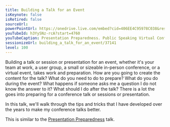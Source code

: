 ```yaml
---
title: Building a Talk for an Event
isKeynote: false
isRetired: false
sourceUrl:
powerPointUrl: https://onedrive.live.com/embed?cid=406EE4C95978C038&resid=406EE4C95978C038%2177860&authkey=AGbN0H8VtTxkbvE&em=2
youTubeId: h3YySNz-rcA?start=4760
youTubeCaption: Presentation Preparedness. Public Speaking Virtual Conference
sessionizeUrl: building_a_talk_for_an_event/37141
level: 100
---
```


Building a talk or session or presentation for an event, whether it's your team at work, a user group, a small or sizeable in-person conference, or a virtual event, takes work and preparation.  How are you going to create the content for the talk?  What do you need to do to prepare? What do you do during the event? What happens if someone asks me a question I do not know the answer to it? What should I do after the talk? There is a lot the goes into preparing for a conference talk or sessions or presentation.

In this talk, we'll walk through the tips and tricks that I have developed over the years to make my conference talks better.

This is similar to the [Presentation Preparedness](presentation-preparedness.md) talk.

